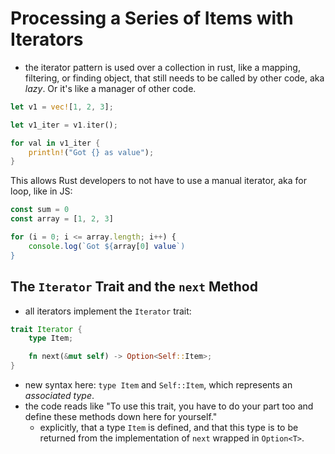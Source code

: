 # Processing a Series of Items with Iterators

- the iterator pattern is used over a collection in rust, like a mapping, filtering, or finding object, that still needs to be called by other code, aka _lazy_. Or it's like a manager of other code.

```rust
let v1 = vec![1, 2, 3];

let v1_iter = v1.iter();

for val in v1_iter {
    println!("Got {} as value");
}
```

This allows Rust developers to not have to use a manual iterator, aka for loop, like in JS:

```javascript
const sum = 0
const array = [1, 2, 3]

for (i = 0; i <= array.length; i++) {
    console.log(`Got ${array[0] value`)
} 
```

## The `Iterator` Trait and the `next` Method

- all iterators implement the `Iterator` trait:

```rust
trait Iterator {
    type Item;

    fn next(&mut self) -> Option<Self::Item>;
}
```

- new syntax here: `type Item` and `Self::Item`, which represents an _associated type_.
- the code reads like "To use this trait, you have to do your part too and define these methods down here for yourself."
  - explicitly, that a type `Item` is defined, and that this type is to be returned from the implementation of `next` wrapped in `Option<T>`.